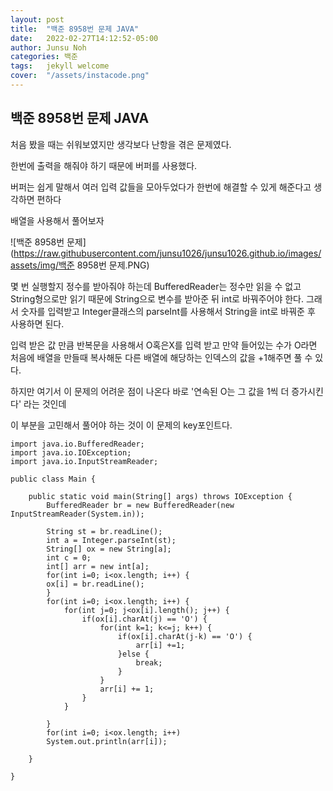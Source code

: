 ```yaml
---
layout: post
title:  "백준 8958번 문제 JAVA"
date:   2022-02-27T14:12:52-05:00
author: Junsu Noh
categories: 백준
tags:	jekyll welcome
cover:  "/assets/instacode.png" 
---
```


## 백준 8958번 문제 JAVA



처음 봤을 때는 쉬워보였지만 생각보다 난항을 겪은 문제였다. 

한번에 출력을 해줘야 하기 때문에 버퍼를 사용했다. 

버퍼는 쉽게 말해서 여러 입력 값들을 모아두었다가 한번에 해결할 수 있게 해준다고 생각하면 편하다

배열을 사용해서 풀어보자





![백준 8958번 문제](https://raw.githubusercontent.com/junsu1026/junsu1026.github.io/images/assets/img/백준 8958번 문제.PNG)



몇 번 실행할지 정수를 받아줘야 하는데 BufferedReader는 정수만 읽을 수 없고 String형으로만 읽기 때문에 String으로 변수를 받아준 뒤 int로 바꿔주어야 한다. 그래서 숫자를 입력받고 Integer클래스의 parseInt를 사용해서 String을 int로 바꿔준 후 사용하면 된다.



입력 받은 값 만큼 반복문을 사용해서 O혹은X를 입력 받고 만약 들어있는 수가 O라면 처음에 배열을 만들때 복사해둔 다른 배열에 해당하는 인덱스의 값을 +1해주면 풀 수 있다.

하지만 여기서 이 문제의 어려운 점이 나온다 바로 '연속된 O는 그 값을 1씩 더 증가시킨다' 라는 것인데 

이 부분을 고민해서 풀어야 하는 것이 이 문제의 key포인트다.



```
import java.io.BufferedReader;
import java.io.IOException;
import java.io.InputStreamReader;

public class Main {

	public static void main(String[] args) throws IOException {
		BufferedReader br = new BufferedReader(new InputStreamReader(System.in));
		
		String st = br.readLine();
		int a = Integer.parseInt(st);
		String[] ox = new String[a];
		int c = 0;
		int[] arr = new int[a];
		for(int i=0; i<ox.length; i++) {
		ox[i] = br.readLine();
		}
		for(int i=0; i<ox.length; i++) {
			for(int j=0; j<ox[i].length(); j++) {
				if(ox[i].charAt(j) == 'O') {
					for(int k=1; k<=j; k++) {
						if(ox[i].charAt(j-k) == 'O') {
							arr[i] +=1;
						}else {
							break;
						}
					}
					arr[i] += 1;
				}
			}
	
		}
		for(int i=0; i<ox.length; i++)
		System.out.println(arr[i]);
	
	}

}
```

